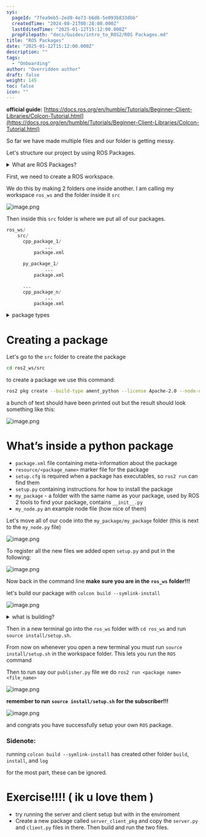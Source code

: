 ```yaml
---
sys:
  pageId: "7fea9eb5-2ed9-4e73-b6d6-5e093b833dbb"
  createdTime: "2024-08-21T00:28:00.000Z"
  lastEditedTime: "2025-01-12T15:12:00.000Z"
  propFilepath: "docs/Guides/intro_to_ROS2/ROS Packages.md"
title: "ROS Packages"
date: "2025-01-12T15:12:00.000Z"
description: ""
tags:
  - "Onboarding"
author: "Overridden author"
draft: false
weight: 145
toc: false
icon: ""
---
```


**official guide:** [https://docs.ros.org/en/humble/Tutorials/Beginner-Client-Libraries/Colcon-Tutorial.html](https://docs.ros.org/en/humble/Tutorials/Beginner-Client-Libraries/Colcon-Tutorial.html)

So far we have made multiple files and our folder is getting messy.

Let's structure our project by using ROS Packages.

<details>

<summary>What are ROS Packages?</summary>

ROS Packages are, as the name implies, packages of code that are highly sharable between ROS developers.

They consist of a folder, `package.xml` file, and source code

```python
      cpp_package_1/
		      ... imagine much code files here ..
          package.xml
```

</details>

First, we need to create a ROS workspace.

We do this by making 2 folders one inside another. I am calling my workspace `ros_ws` and the folder inside it `src`

![image.png](https://prod-files-secure.s3.us-west-2.amazonaws.com/d518164a-d88e-44d1-a4ee-3adb3bd8bce0/70706947-fd18-4537-a67b-e12946812d31/image.png?X-Amz-Algorithm=AWS4-HMAC-SHA256&X-Amz-Content-Sha256=UNSIGNED-PAYLOAD&X-Amz-Credential=ASIAZI2LB466Q3653DE3%2F20250627%2Fus-west-2%2Fs3%2Faws4_request&X-Amz-Date=20250627T150915Z&X-Amz-Expires=3600&X-Amz-Security-Token=IQoJb3JpZ2luX2VjEH4aCXVzLXdlc3QtMiJHMEUCIA8hEnEwkDzIayvWUa5U5fXju5bMV2bMjrT0AZEndGVXAiEA0x%2ButHO2S37CaKf6sRBAvRhvtbXabPGxLYFYe0XxxSMq%2FwMIdxAAGgw2Mzc0MjMxODM4MDUiDGsN%2BrQAtLeuSwdIHircA6jKciikDT8IcmfiZo5OAk0f2VQJLn0ee4l3fm1e2kd30%2FMRJBcJgCQlu0tDQ%2FlhPX85y90T8LyVyVC1QCusfB5uOWta3aoZOMLq2mVwxtluxlUCG1PisQBOAHF68dSTVamKIj7F86OB9j1Wqjir8u0EYa%2FIfJhcJ9WFQImRI9v9bwWRa92vGlXY5wdUG9kn6SbVJhKrwoReqIfiDu7wFOiUGAwNHWKpQh3mnL%2Fn6JNCxGzO7%2BsJHF8O1peGqkybEg9r3s5UtW87KFaZPT9eULycO%2Bg50wGo7oz%2Bor8BqtX0E30x1GceAOgbRsho7AT%2BWkynkv2bu2PG8IdwTA7Hsjvf4tHlh6kelOfwYZ%2ByKRCzzPM1yAUuka9hyfRlPXA50Zk7nGjyaVup0Jt%2FZtlS9yJra%2BpIYkGKe9Oe8%2BK2GFyUdEJ5%2B17heoX8WCQN57cMlLCU39t85%2FzwtQY8ZLE9qiV0%2Fi1m%2FAX5R204XDhOMrz4LnXIOAQHymSLDaKb2VoA%2FwlTfsTYokmSIRyJ678BxkyihG6TgwjJ8pyqNcftJ1ysmUY4c4%2FK9ZS7aLnVIT9ucSHldLVl%2BptmJCcFrLgDRrUDqvdfH4Mp1yVKVXyVE7MxlvdWauGMz8AuFFBjMPvL%2BsIGOqUBmtz9FD0FIZ62lkvJnCNZtLDWlr4LGPf2I8%2BGioHR5NGKLCXjB87V3hMS%2BHSlF6feJBf8IdBNiZuq0t38fqu0UZpwyqftUBWToJNXIR4xTfTFX%2BxKOUKsn7TFG8OYUiaEbSlMNPhSv30uY6CfS0ts%2BUA3Tlo1K806JOupSCxYl%2BjflyE1kyuh%2FjpAenUqWzaNOS1QR%2Bk%2F1hwEDz7vy4Nu5XEJ%2BUSO&X-Amz-Signature=c6c89ebfd300bb8f0e421cdbe073834eaae76f4b2399c001bc95cbaf41201b76&X-Amz-SignedHeaders=host&x-amz-checksum-mode=ENABLED&x-id=GetObject)

Then inside this `src` folder is where we put all of our packages.

```python
ros_ws/
    src/
      cpp_package_1/
		      ...
          package.xml

      py_package_1/
		      ...
          package.xml

      ...
      cpp_package_n/
		      ...
          package.xml

```

<details>

<summary>package types</summary>

packages can be either `C++` or python.

the intern file structure is different for each but for this guide we will stick to creating python packages

</details>

# Creating a package

Let's go to the `src` folder to create the package

```bash
cd ros2_ws/src
```

to create a package we use this command:

```bash
ros2 pkg create --build-type ament_python --license Apache-2.0 --node-name my_node my_package
```

a bunch of text should have been printed out but the result should look something like this:

![image.png](https://prod-files-secure.s3.us-west-2.amazonaws.com/d518164a-d88e-44d1-a4ee-3adb3bd8bce0/e6cf1e3f-8512-4a3e-b131-079f800bf3e8/image.png?X-Amz-Algorithm=AWS4-HMAC-SHA256&X-Amz-Content-Sha256=UNSIGNED-PAYLOAD&X-Amz-Credential=ASIAZI2LB466Q3653DE3%2F20250627%2Fus-west-2%2Fs3%2Faws4_request&X-Amz-Date=20250627T150915Z&X-Amz-Expires=3600&X-Amz-Security-Token=IQoJb3JpZ2luX2VjEH4aCXVzLXdlc3QtMiJHMEUCIA8hEnEwkDzIayvWUa5U5fXju5bMV2bMjrT0AZEndGVXAiEA0x%2ButHO2S37CaKf6sRBAvRhvtbXabPGxLYFYe0XxxSMq%2FwMIdxAAGgw2Mzc0MjMxODM4MDUiDGsN%2BrQAtLeuSwdIHircA6jKciikDT8IcmfiZo5OAk0f2VQJLn0ee4l3fm1e2kd30%2FMRJBcJgCQlu0tDQ%2FlhPX85y90T8LyVyVC1QCusfB5uOWta3aoZOMLq2mVwxtluxlUCG1PisQBOAHF68dSTVamKIj7F86OB9j1Wqjir8u0EYa%2FIfJhcJ9WFQImRI9v9bwWRa92vGlXY5wdUG9kn6SbVJhKrwoReqIfiDu7wFOiUGAwNHWKpQh3mnL%2Fn6JNCxGzO7%2BsJHF8O1peGqkybEg9r3s5UtW87KFaZPT9eULycO%2Bg50wGo7oz%2Bor8BqtX0E30x1GceAOgbRsho7AT%2BWkynkv2bu2PG8IdwTA7Hsjvf4tHlh6kelOfwYZ%2ByKRCzzPM1yAUuka9hyfRlPXA50Zk7nGjyaVup0Jt%2FZtlS9yJra%2BpIYkGKe9Oe8%2BK2GFyUdEJ5%2B17heoX8WCQN57cMlLCU39t85%2FzwtQY8ZLE9qiV0%2Fi1m%2FAX5R204XDhOMrz4LnXIOAQHymSLDaKb2VoA%2FwlTfsTYokmSIRyJ678BxkyihG6TgwjJ8pyqNcftJ1ysmUY4c4%2FK9ZS7aLnVIT9ucSHldLVl%2BptmJCcFrLgDRrUDqvdfH4Mp1yVKVXyVE7MxlvdWauGMz8AuFFBjMPvL%2BsIGOqUBmtz9FD0FIZ62lkvJnCNZtLDWlr4LGPf2I8%2BGioHR5NGKLCXjB87V3hMS%2BHSlF6feJBf8IdBNiZuq0t38fqu0UZpwyqftUBWToJNXIR4xTfTFX%2BxKOUKsn7TFG8OYUiaEbSlMNPhSv30uY6CfS0ts%2BUA3Tlo1K806JOupSCxYl%2BjflyE1kyuh%2FjpAenUqWzaNOS1QR%2Bk%2F1hwEDz7vy4Nu5XEJ%2BUSO&X-Amz-Signature=91445e54d7c7a23fdee74af707401d4e88b88528299df9ae38ce071865c9aa46&X-Amz-SignedHeaders=host&x-amz-checksum-mode=ENABLED&x-id=GetObject)

# What’s inside a python package

- `package.xml` file containing meta-information about the package
- `resource/<package_name>` marker file for the package
- `setup.cfg` is required when a package has executables, so `ros2 run` can find them
- `setup.py` containing instructions for how to install the package
- `my_package` - a folder with the same name as your package, used by ROS 2 tools to find your package, contains `__init__.py`
- `my_node.py` an example node file (how nice of them)

Let's move all of our code into the `my_package/my_package` folder (this is next to the `my_node.py` file)

![image.png](https://prod-files-secure.s3.us-west-2.amazonaws.com/d518164a-d88e-44d1-a4ee-3adb3bd8bce0/9ce58f11-0da9-4d3e-b86d-506a9685d378/image.png?X-Amz-Algorithm=AWS4-HMAC-SHA256&X-Amz-Content-Sha256=UNSIGNED-PAYLOAD&X-Amz-Credential=ASIAZI2LB466Q3653DE3%2F20250627%2Fus-west-2%2Fs3%2Faws4_request&X-Amz-Date=20250627T150915Z&X-Amz-Expires=3600&X-Amz-Security-Token=IQoJb3JpZ2luX2VjEH4aCXVzLXdlc3QtMiJHMEUCIA8hEnEwkDzIayvWUa5U5fXju5bMV2bMjrT0AZEndGVXAiEA0x%2ButHO2S37CaKf6sRBAvRhvtbXabPGxLYFYe0XxxSMq%2FwMIdxAAGgw2Mzc0MjMxODM4MDUiDGsN%2BrQAtLeuSwdIHircA6jKciikDT8IcmfiZo5OAk0f2VQJLn0ee4l3fm1e2kd30%2FMRJBcJgCQlu0tDQ%2FlhPX85y90T8LyVyVC1QCusfB5uOWta3aoZOMLq2mVwxtluxlUCG1PisQBOAHF68dSTVamKIj7F86OB9j1Wqjir8u0EYa%2FIfJhcJ9WFQImRI9v9bwWRa92vGlXY5wdUG9kn6SbVJhKrwoReqIfiDu7wFOiUGAwNHWKpQh3mnL%2Fn6JNCxGzO7%2BsJHF8O1peGqkybEg9r3s5UtW87KFaZPT9eULycO%2Bg50wGo7oz%2Bor8BqtX0E30x1GceAOgbRsho7AT%2BWkynkv2bu2PG8IdwTA7Hsjvf4tHlh6kelOfwYZ%2ByKRCzzPM1yAUuka9hyfRlPXA50Zk7nGjyaVup0Jt%2FZtlS9yJra%2BpIYkGKe9Oe8%2BK2GFyUdEJ5%2B17heoX8WCQN57cMlLCU39t85%2FzwtQY8ZLE9qiV0%2Fi1m%2FAX5R204XDhOMrz4LnXIOAQHymSLDaKb2VoA%2FwlTfsTYokmSIRyJ678BxkyihG6TgwjJ8pyqNcftJ1ysmUY4c4%2FK9ZS7aLnVIT9ucSHldLVl%2BptmJCcFrLgDRrUDqvdfH4Mp1yVKVXyVE7MxlvdWauGMz8AuFFBjMPvL%2BsIGOqUBmtz9FD0FIZ62lkvJnCNZtLDWlr4LGPf2I8%2BGioHR5NGKLCXjB87V3hMS%2BHSlF6feJBf8IdBNiZuq0t38fqu0UZpwyqftUBWToJNXIR4xTfTFX%2BxKOUKsn7TFG8OYUiaEbSlMNPhSv30uY6CfS0ts%2BUA3Tlo1K806JOupSCxYl%2BjflyE1kyuh%2FjpAenUqWzaNOS1QR%2Bk%2F1hwEDz7vy4Nu5XEJ%2BUSO&X-Amz-Signature=3e1da9478240de8d45b4090c045a6e8f93b8bd92f66fc6e889d771a7113bbf64&X-Amz-SignedHeaders=host&x-amz-checksum-mode=ENABLED&x-id=GetObject)

To register all the new files we added open `setup.py` and put in the following:

![image.png](https://prod-files-secure.s3.us-west-2.amazonaws.com/d518164a-d88e-44d1-a4ee-3adb3bd8bce0/1cd7c262-4cae-4496-9d75-c178537d24a2/image.png?X-Amz-Algorithm=AWS4-HMAC-SHA256&X-Amz-Content-Sha256=UNSIGNED-PAYLOAD&X-Amz-Credential=ASIAZI2LB466Q3653DE3%2F20250627%2Fus-west-2%2Fs3%2Faws4_request&X-Amz-Date=20250627T150915Z&X-Amz-Expires=3600&X-Amz-Security-Token=IQoJb3JpZ2luX2VjEH4aCXVzLXdlc3QtMiJHMEUCIA8hEnEwkDzIayvWUa5U5fXju5bMV2bMjrT0AZEndGVXAiEA0x%2ButHO2S37CaKf6sRBAvRhvtbXabPGxLYFYe0XxxSMq%2FwMIdxAAGgw2Mzc0MjMxODM4MDUiDGsN%2BrQAtLeuSwdIHircA6jKciikDT8IcmfiZo5OAk0f2VQJLn0ee4l3fm1e2kd30%2FMRJBcJgCQlu0tDQ%2FlhPX85y90T8LyVyVC1QCusfB5uOWta3aoZOMLq2mVwxtluxlUCG1PisQBOAHF68dSTVamKIj7F86OB9j1Wqjir8u0EYa%2FIfJhcJ9WFQImRI9v9bwWRa92vGlXY5wdUG9kn6SbVJhKrwoReqIfiDu7wFOiUGAwNHWKpQh3mnL%2Fn6JNCxGzO7%2BsJHF8O1peGqkybEg9r3s5UtW87KFaZPT9eULycO%2Bg50wGo7oz%2Bor8BqtX0E30x1GceAOgbRsho7AT%2BWkynkv2bu2PG8IdwTA7Hsjvf4tHlh6kelOfwYZ%2ByKRCzzPM1yAUuka9hyfRlPXA50Zk7nGjyaVup0Jt%2FZtlS9yJra%2BpIYkGKe9Oe8%2BK2GFyUdEJ5%2B17heoX8WCQN57cMlLCU39t85%2FzwtQY8ZLE9qiV0%2Fi1m%2FAX5R204XDhOMrz4LnXIOAQHymSLDaKb2VoA%2FwlTfsTYokmSIRyJ678BxkyihG6TgwjJ8pyqNcftJ1ysmUY4c4%2FK9ZS7aLnVIT9ucSHldLVl%2BptmJCcFrLgDRrUDqvdfH4Mp1yVKVXyVE7MxlvdWauGMz8AuFFBjMPvL%2BsIGOqUBmtz9FD0FIZ62lkvJnCNZtLDWlr4LGPf2I8%2BGioHR5NGKLCXjB87V3hMS%2BHSlF6feJBf8IdBNiZuq0t38fqu0UZpwyqftUBWToJNXIR4xTfTFX%2BxKOUKsn7TFG8OYUiaEbSlMNPhSv30uY6CfS0ts%2BUA3Tlo1K806JOupSCxYl%2BjflyE1kyuh%2FjpAenUqWzaNOS1QR%2Bk%2F1hwEDz7vy4Nu5XEJ%2BUSO&X-Amz-Signature=941ac764d815679988066ac2d222f9f3fab8cbc148a51085454f9cdc641711fc&X-Amz-SignedHeaders=host&x-amz-checksum-mode=ENABLED&x-id=GetObject)

Now back in the command line **make sure you are in the** **`ros_ws`** **folder!!!**

let's build our package with `colcon build --symlink-install`

![image.png](https://prod-files-secure.s3.us-west-2.amazonaws.com/d518164a-d88e-44d1-a4ee-3adb3bd8bce0/2f2a0d27-b173-48fd-b189-5f5c0ce65619/image.png?X-Amz-Algorithm=AWS4-HMAC-SHA256&X-Amz-Content-Sha256=UNSIGNED-PAYLOAD&X-Amz-Credential=ASIAZI2LB466Q3653DE3%2F20250627%2Fus-west-2%2Fs3%2Faws4_request&X-Amz-Date=20250627T150915Z&X-Amz-Expires=3600&X-Amz-Security-Token=IQoJb3JpZ2luX2VjEH4aCXVzLXdlc3QtMiJHMEUCIA8hEnEwkDzIayvWUa5U5fXju5bMV2bMjrT0AZEndGVXAiEA0x%2ButHO2S37CaKf6sRBAvRhvtbXabPGxLYFYe0XxxSMq%2FwMIdxAAGgw2Mzc0MjMxODM4MDUiDGsN%2BrQAtLeuSwdIHircA6jKciikDT8IcmfiZo5OAk0f2VQJLn0ee4l3fm1e2kd30%2FMRJBcJgCQlu0tDQ%2FlhPX85y90T8LyVyVC1QCusfB5uOWta3aoZOMLq2mVwxtluxlUCG1PisQBOAHF68dSTVamKIj7F86OB9j1Wqjir8u0EYa%2FIfJhcJ9WFQImRI9v9bwWRa92vGlXY5wdUG9kn6SbVJhKrwoReqIfiDu7wFOiUGAwNHWKpQh3mnL%2Fn6JNCxGzO7%2BsJHF8O1peGqkybEg9r3s5UtW87KFaZPT9eULycO%2Bg50wGo7oz%2Bor8BqtX0E30x1GceAOgbRsho7AT%2BWkynkv2bu2PG8IdwTA7Hsjvf4tHlh6kelOfwYZ%2ByKRCzzPM1yAUuka9hyfRlPXA50Zk7nGjyaVup0Jt%2FZtlS9yJra%2BpIYkGKe9Oe8%2BK2GFyUdEJ5%2B17heoX8WCQN57cMlLCU39t85%2FzwtQY8ZLE9qiV0%2Fi1m%2FAX5R204XDhOMrz4LnXIOAQHymSLDaKb2VoA%2FwlTfsTYokmSIRyJ678BxkyihG6TgwjJ8pyqNcftJ1ysmUY4c4%2FK9ZS7aLnVIT9ucSHldLVl%2BptmJCcFrLgDRrUDqvdfH4Mp1yVKVXyVE7MxlvdWauGMz8AuFFBjMPvL%2BsIGOqUBmtz9FD0FIZ62lkvJnCNZtLDWlr4LGPf2I8%2BGioHR5NGKLCXjB87V3hMS%2BHSlF6feJBf8IdBNiZuq0t38fqu0UZpwyqftUBWToJNXIR4xTfTFX%2BxKOUKsn7TFG8OYUiaEbSlMNPhSv30uY6CfS0ts%2BUA3Tlo1K806JOupSCxYl%2BjflyE1kyuh%2FjpAenUqWzaNOS1QR%2Bk%2F1hwEDz7vy4Nu5XEJ%2BUSO&X-Amz-Signature=971639f4dff2ce650994db9604c6e95a32d3a2ddea553ab90df1931a914d3654&X-Amz-SignedHeaders=host&x-amz-checksum-mode=ENABLED&x-id=GetObject)

<details>

<summary>what is building?</summary>

if you are a CS major at Rose-Hulman you will learn the answer to this in CSSE132

but TLDR; is it combines all the code files into one program that can be run easily 

</details>

Then in a new terminal go into the `ros_ws` folder with `cd ros_ws` and run `source install/setup.sh`. 

From now on whenever you open a new terminal you must run `source install/setup.sh` in the workspace folder. This lets you run the `ROS` command

Then to run say our `publisher.py` file we do `ros2 run <package name> <file_name>`

![image.png](https://prod-files-secure.s3.us-west-2.amazonaws.com/d518164a-d88e-44d1-a4ee-3adb3bd8bce0/4f4b1219-3a44-4632-aa0a-ce3471699f59/image.png?X-Amz-Algorithm=AWS4-HMAC-SHA256&X-Amz-Content-Sha256=UNSIGNED-PAYLOAD&X-Amz-Credential=ASIAZI2LB466Q3653DE3%2F20250627%2Fus-west-2%2Fs3%2Faws4_request&X-Amz-Date=20250627T150915Z&X-Amz-Expires=3600&X-Amz-Security-Token=IQoJb3JpZ2luX2VjEH4aCXVzLXdlc3QtMiJHMEUCIA8hEnEwkDzIayvWUa5U5fXju5bMV2bMjrT0AZEndGVXAiEA0x%2ButHO2S37CaKf6sRBAvRhvtbXabPGxLYFYe0XxxSMq%2FwMIdxAAGgw2Mzc0MjMxODM4MDUiDGsN%2BrQAtLeuSwdIHircA6jKciikDT8IcmfiZo5OAk0f2VQJLn0ee4l3fm1e2kd30%2FMRJBcJgCQlu0tDQ%2FlhPX85y90T8LyVyVC1QCusfB5uOWta3aoZOMLq2mVwxtluxlUCG1PisQBOAHF68dSTVamKIj7F86OB9j1Wqjir8u0EYa%2FIfJhcJ9WFQImRI9v9bwWRa92vGlXY5wdUG9kn6SbVJhKrwoReqIfiDu7wFOiUGAwNHWKpQh3mnL%2Fn6JNCxGzO7%2BsJHF8O1peGqkybEg9r3s5UtW87KFaZPT9eULycO%2Bg50wGo7oz%2Bor8BqtX0E30x1GceAOgbRsho7AT%2BWkynkv2bu2PG8IdwTA7Hsjvf4tHlh6kelOfwYZ%2ByKRCzzPM1yAUuka9hyfRlPXA50Zk7nGjyaVup0Jt%2FZtlS9yJra%2BpIYkGKe9Oe8%2BK2GFyUdEJ5%2B17heoX8WCQN57cMlLCU39t85%2FzwtQY8ZLE9qiV0%2Fi1m%2FAX5R204XDhOMrz4LnXIOAQHymSLDaKb2VoA%2FwlTfsTYokmSIRyJ678BxkyihG6TgwjJ8pyqNcftJ1ysmUY4c4%2FK9ZS7aLnVIT9ucSHldLVl%2BptmJCcFrLgDRrUDqvdfH4Mp1yVKVXyVE7MxlvdWauGMz8AuFFBjMPvL%2BsIGOqUBmtz9FD0FIZ62lkvJnCNZtLDWlr4LGPf2I8%2BGioHR5NGKLCXjB87V3hMS%2BHSlF6feJBf8IdBNiZuq0t38fqu0UZpwyqftUBWToJNXIR4xTfTFX%2BxKOUKsn7TFG8OYUiaEbSlMNPhSv30uY6CfS0ts%2BUA3Tlo1K806JOupSCxYl%2BjflyE1kyuh%2FjpAenUqWzaNOS1QR%2Bk%2F1hwEDz7vy4Nu5XEJ%2BUSO&X-Amz-Signature=f61ddbd50a69234d435fc79bf37f34ae11e1477e4f43d95892297aeaee57b5f0&X-Amz-SignedHeaders=host&x-amz-checksum-mode=ENABLED&x-id=GetObject)

**remember to run** **`source install/setup.sh`** **for the subscriber!!!**

![image.png](https://prod-files-secure.s3.us-west-2.amazonaws.com/d518164a-d88e-44d1-a4ee-3adb3bd8bce0/02121119-dad4-49ec-8356-c956108b4243/image.png?X-Amz-Algorithm=AWS4-HMAC-SHA256&X-Amz-Content-Sha256=UNSIGNED-PAYLOAD&X-Amz-Credential=ASIAZI2LB466Q3653DE3%2F20250627%2Fus-west-2%2Fs3%2Faws4_request&X-Amz-Date=20250627T150915Z&X-Amz-Expires=3600&X-Amz-Security-Token=IQoJb3JpZ2luX2VjEH4aCXVzLXdlc3QtMiJHMEUCIA8hEnEwkDzIayvWUa5U5fXju5bMV2bMjrT0AZEndGVXAiEA0x%2ButHO2S37CaKf6sRBAvRhvtbXabPGxLYFYe0XxxSMq%2FwMIdxAAGgw2Mzc0MjMxODM4MDUiDGsN%2BrQAtLeuSwdIHircA6jKciikDT8IcmfiZo5OAk0f2VQJLn0ee4l3fm1e2kd30%2FMRJBcJgCQlu0tDQ%2FlhPX85y90T8LyVyVC1QCusfB5uOWta3aoZOMLq2mVwxtluxlUCG1PisQBOAHF68dSTVamKIj7F86OB9j1Wqjir8u0EYa%2FIfJhcJ9WFQImRI9v9bwWRa92vGlXY5wdUG9kn6SbVJhKrwoReqIfiDu7wFOiUGAwNHWKpQh3mnL%2Fn6JNCxGzO7%2BsJHF8O1peGqkybEg9r3s5UtW87KFaZPT9eULycO%2Bg50wGo7oz%2Bor8BqtX0E30x1GceAOgbRsho7AT%2BWkynkv2bu2PG8IdwTA7Hsjvf4tHlh6kelOfwYZ%2ByKRCzzPM1yAUuka9hyfRlPXA50Zk7nGjyaVup0Jt%2FZtlS9yJra%2BpIYkGKe9Oe8%2BK2GFyUdEJ5%2B17heoX8WCQN57cMlLCU39t85%2FzwtQY8ZLE9qiV0%2Fi1m%2FAX5R204XDhOMrz4LnXIOAQHymSLDaKb2VoA%2FwlTfsTYokmSIRyJ678BxkyihG6TgwjJ8pyqNcftJ1ysmUY4c4%2FK9ZS7aLnVIT9ucSHldLVl%2BptmJCcFrLgDRrUDqvdfH4Mp1yVKVXyVE7MxlvdWauGMz8AuFFBjMPvL%2BsIGOqUBmtz9FD0FIZ62lkvJnCNZtLDWlr4LGPf2I8%2BGioHR5NGKLCXjB87V3hMS%2BHSlF6feJBf8IdBNiZuq0t38fqu0UZpwyqftUBWToJNXIR4xTfTFX%2BxKOUKsn7TFG8OYUiaEbSlMNPhSv30uY6CfS0ts%2BUA3Tlo1K806JOupSCxYl%2BjflyE1kyuh%2FjpAenUqWzaNOS1QR%2Bk%2F1hwEDz7vy4Nu5XEJ%2BUSO&X-Amz-Signature=6e5cdbd39f02301f514b48ad1f23e5814c830f904c45137d9c2c096b30d1cdcc&X-Amz-SignedHeaders=host&x-amz-checksum-mode=ENABLED&x-id=GetObject)

and congrats you have successfully setup your own `ROS` package.

### Sidenote:

running `colcon build --symlink-install` has created other folder `build`, `install`, and `log`

for the most part, these can be ignored.

# Exercise!!!! ( ik u love them )

- try running the server and client setup but with in the enviroment
- Create a new package called `server_client_pkg` and copy the `server.py` and `client.py` files in there. Then build and run the two files.
